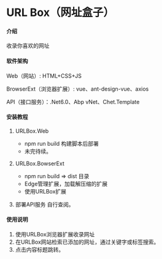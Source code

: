 # URL Box（网址盒子）

#### 介绍
收录你喜欢的网址

#### 软件架构
Web（网站）: HTML+CSS+JS

BrowserExt（浏览器扩展）: vue、ant-design-vue、axios

API（接口服务）：.Net6.0、Abp vNet、Chet.Template

#### 安装教程

1.  URLBox.Web
	<ul>
	<li>npm run build 构建脚本后部署</li>
	<li>未完待续。</li>
	</ul>
2.  URLBox.BowserExt
	<ul>
	<li>npm run build => dist 目录</li>
	<li>Edge管理扩展，加载解压缩的扩展</li>
	<li>使用URLBox扩展</li>
	</ul>
	
3.  部署API服务
	自行查阅。

#### 使用说明

1.  使用URLBox浏览器扩展收录网址
2.  在URLBox网站检索已添加的网址，通过关键字或标签搜索。
3.  点击内容标题跳转。

